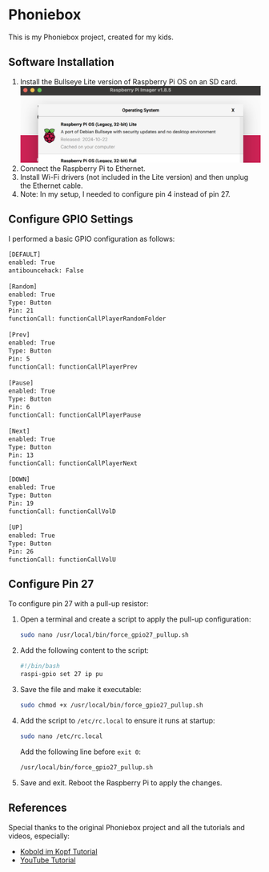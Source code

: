 # Phoniebox

This is my Phoniebox project, created for my kids.

## Software Installation

1. Install the Bullseye Lite version of Raspberry Pi OS on an SD card.
   ![Raspbian OS](assets/raspbian.png)
2. Connect the Raspberry Pi to Ethernet.
3. Install Wi-Fi drivers (not included in the Lite version) and then unplug the Ethernet cable.
4. Note: In my setup, I needed to configure pin 4 instead of pin 27.

## Configure GPIO Settings

I performed a basic GPIO configuration as follows:

```
[DEFAULT]
enabled: True
antibouncehack: False

[Random]
enabled: True
Type: Button
Pin: 21
functionCall: functionCallPlayerRandomFolder

[Prev]
enabled: True
Type: Button
Pin: 5
functionCall: functionCallPlayerPrev

[Pause]
enabled: True
Type: Button
Pin: 6
functionCall: functionCallPlayerPause

[Next]
enabled: True
Type: Button
Pin: 13
functionCall: functionCallPlayerNext

[DOWN]
enabled: True
Type: Button
Pin: 19
functionCall: functionCallVolD

[UP]
enabled: True
Type: Button
Pin: 26
functionCall: functionCallVolU
```

## Configure Pin 27

To configure pin 27 with a pull-up resistor:

1. Open a terminal and create a script to apply the pull-up configuration:

   ```bash
   sudo nano /usr/local/bin/force_gpio27_pullup.sh
   ```

2. Add the following content to the script:

   ```bash
   #!/bin/bash
   raspi-gpio set 27 ip pu
   ```

3. Save the file and make it executable:

   ```bash
   sudo chmod +x /usr/local/bin/force_gpio27_pullup.sh
   ```

4. Add the script to `/etc/rc.local` to ensure it runs at startup:

   ```bash
   sudo nano /etc/rc.local
   ```

   Add the following line before `exit 0`:

   ```bash
   /usr/local/bin/force_gpio27_pullup.sh
   ```

5. Save and exit. Reboot the Raspberry Pi to apply the changes.

## References

Special thanks to the original Phoniebox project and all the tutorials and videos, especially:
* [Kobold im Kopf Tutorial](https://koboldimkopf.wordpress.com/2020/01/10/tutorial-phoniebox/)
* [YouTube Tutorial](https://www.youtube.com/watch?v=9S8yvfvFSNg)



